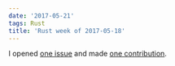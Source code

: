 ```yaml
---
date: '2017-05-21'
tags: Rust
title: 'Rust week of 2017-05-18'
---
```


I opened [one issue] and made [one contribution].

  [one issue]: https://github.com/biluohc/app/issues/2
  [one contribution]: https://github.com/biluohc/app/pull/1
